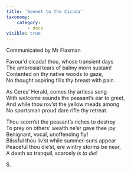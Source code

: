 ```yaml
---
title: 'Sonnet to the Cicada'
taxonomy:
    category:
        - docs
visible: true
---
```


<div class="author">Communicated by Mr Flaxman</div>

Favour’d cicada! thou, whose transient days  
The ambrosial tears of balmy morn sustain!  
Contented on thy native woods to gaze,  
No thought aspiring fills thy breast with pain.  

As Ceres’ Herald, comes thy artless song  
With welcome sounds the peasant’s ear to greet,  
And while thou rov’st the yellow meads among  
No sportsman proud dare rifle thy retreat.  

Thou scorn’st the peasant’s riches to destroy  
To prey on others’ wealth ne’er gave thee joy  
Benignant, vocal, unoffending fly!  
Blissful thou liv’st while summer-suns appear  
Peaceful thou die’st, ere wintry storms be near,  
A death so tranquil, scarcely *is to die*!  

S.
